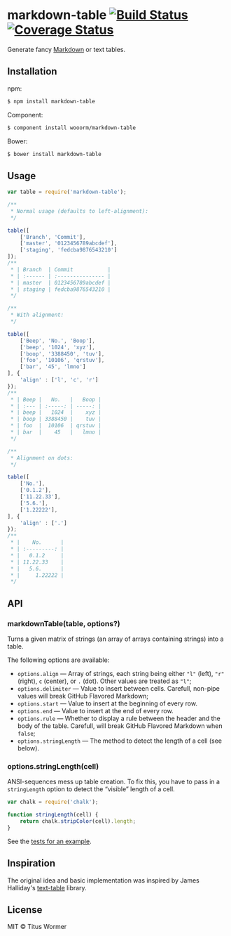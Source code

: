 # markdown-table [![Build Status](https://travis-ci.org/wooorm/markdown-table.svg?branch=master)](https://travis-ci.org/wooorm/markdown-table) [![Coverage Status](https://img.shields.io/coveralls/wooorm/markdown-table.svg)](https://coveralls.io/r/wooorm/markdown-table?branch=master)

Generate fancy [Markdown](https://help.github.com/articles/github-flavored-markdown/#tables) or text tables.

## Installation

npm:
```sh
$ npm install markdown-table
```

Component:
```sh
$ component install wooorm/markdown-table
```

Bower:
```sh
$ bower install markdown-table
```

## Usage

```js
var table = require('markdown-table');

/**
 * Normal usage (defaults to left-alignment):
 */

table([
    ['Branch', 'Commit'],
    ['master', '0123456789abcdef'],
    ['staging', 'fedcba9876543210']
]);
/**
 * | Branch  | Commit           |
 * | :------ | :--------------- |
 * | master  | 0123456789abcdef |
 * | staging | fedcba9876543210 |
 */

/**
 * With alignment:
 */

table([
    ['Beep', 'No.', 'Boop'],
    ['beep', '1024', 'xyz'],
    ['boop', '3388450', 'tuv'],
    ['foo', '10106', 'qrstuv'],
    ['bar', '45', 'lmno']
], {
    'align' : ['l', 'c', 'r']
});
/**
 * | Beep |   No.   |   Boop |
 * | :--- | :-----: | -----: |
 * | beep |   1024  |    xyz |
 * | boop | 3388450 |    tuv |
 * | foo  |  10106  | qrstuv |
 * | bar  |    45   |   lmno |
 */

/**
 * Alignment on dots:
 */

table([
    ['No.'],
    ['0.1.2'],
    ['11.22.33'],
    ['5.6.'],
    ['1.22222'],
], {
    'align' : ['.']
});
/**
 * |    No.      |
 * | :---------: |
 * |   0.1.2     |
 * | 11.22.33    |
 * |   5.6.      |
 * |     1.22222 |
 */
```

## API

### markdownTable(table, options?)

Turns a given matrix of strings (an array of arrays containing strings) into a table.

The following options are available:

- `options.align`  — Array of strings, each string being either `"l"` (left), `"r"` (right), `c` (center), or `.` (dot). Other values are treated as `"l"`;
- `options.delimiter` — Value to insert between cells. Carefull, non-pipe values will break GitHub Flavored Markdown;
- `options.start` — Value to insert at the beginning of every row.
- `options.end` — Value to insert at the end of every row.
- `options.rule` — Whether to display a rule between the header and the body of the table. Carefull, will break GitHub Flavored Markdown when `false`;
- `options.stringLength` — The method to detect the length of a cell (see below).

### options.stringLength(cell)

ANSI-sequences mess up table creation. To fix this, you have to pass in a `stringLength` option to detect the “visible” length of a cell.

```js
var chalk = require('chalk');

function stringLength(cell) {
    return chalk.stripColor(cell).length;
}
```

See the [tests for an example](spec/markdown-table.spec.js).

## Inspiration

The original idea and basic implementation was inspired by James Halliday's [text-table](https://github.com/substack/text-table) library.

## License

MIT © Titus Wormer

